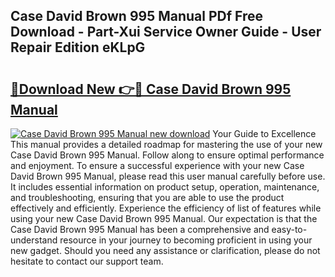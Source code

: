 ## Case David Brown 995 Manual PDf Free Download - Part-Xui Service Owner Guide - User Repair Edition eKLpG

# <h2><a href="http://bc58046.oget.top/?id=Case+David+Brown+995+Manual">🔗Download New 👉🔴 Case David Brown 995 Manual</a></h2>

[![Case David Brown 995 Manual new download](https://i.imgur.com/5g1atiW.png)](http://bc58046.oget.top/?id=Case+David+Brown+995+Manual)
Your Guide to Excellence This manual provides a detailed roadmap for mastering the use of your new Case David Brown 995 Manual. Follow along to ensure optimal performance and enjoyment. To ensure a successful experience with your new Case David Brown 995 Manual, please read this user manual carefully before use. It includes essential information on product setup, operation, maintenance, and troubleshooting, ensuring that you are able to use the product effectively and efficiently. Experience the efficiency of list of features while using your new Case David Brown 995 Manual. Our expectation is that the Case David Brown 995 Manual has been a comprehensive and easy-to-understand resource in your journey to becoming proficient in using your new gadget. Should you need any assistance or clarification, please do not hesitate to contact our support team.
